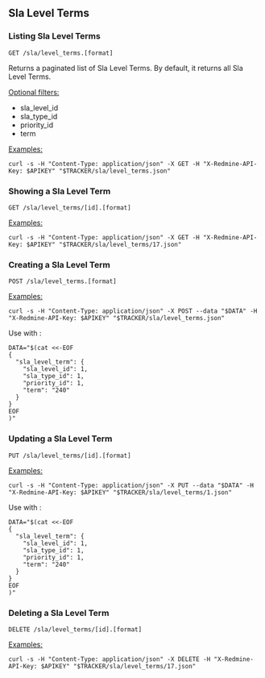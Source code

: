 ## Sla Level Terms

### Listing Sla Level Terms

`GET /sla/level_terms.[format]`
 
Returns a paginated list of Sla Level Terms. By default, it returns all Sla Level Terms.

<u>Optional filters:</u>
- sla_level_id
- sla_type_id
- priority_id
- term

<u>Examples:</u>

`curl -s -H "Content-Type: application/json" -X GET -H "X-Redmine-API-Key: $APIKEY" "$TRACKER/sla/level_terms.json"`


### Showing a Sla Level Term

`GET /sla/level_terms/[id].[format]`

<u>Examples:</u>

`curl -s -H "Content-Type: application/json" -X GET -H "X-Redmine-API-Key: $APIKEY" "$TRACKER/sla/level_terms/17.json"`


### Creating a Sla Level Term

`POST /sla/level_terms.[format]`

<u>Examples:</u>

`curl -s -H "Content-Type: application/json" -X POST --data "$DATA" -H "X-Redmine-API-Key: $APIKEY" "$TRACKER/sla/level_terms.json"`

Use with :
```
DATA="$(cat <<-EOF
{
  "sla_level_term": {
    "sla_level_id": 1,
    "sla_type_id": 1,
    "priority_id": 1,
    "term": "240"
  }
}
EOF
)"
```

### Updating a Sla Level Term

`PUT /sla/level_terms/[id].[format]`

<u>Examples:</u>

`curl -s -H "Content-Type: application/json" -X PUT --data "$DATA" -H "X-Redmine-API-Key: $APIKEY" "$TRACKER/sla/level_terms/1.json"`

Use with :
```
DATA="$(cat <<-EOF
{
  "sla_level_term": {
    "sla_level_id": 1,
    "sla_type_id": 1,
    "priority_id": 1,
    "term": "240"
  }
}
EOF
)"
```


### Deleting a Sla Level Term

`DELETE /sla/level_terms/[id].[format]`

<u>Examples:</u>

`curl -s -H "Content-Type: application/json" -X DELETE -H "X-Redmine-API-Key: $APIKEY" "$TRACKER/sla/level_terms/17.json"`
